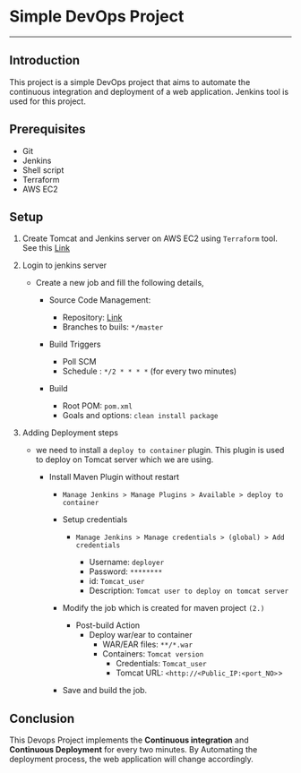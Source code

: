 # Simple DevOps Project

---

## Introduction

This project is a simple DevOps project that aims to automate the continuous integration and deployment of a web application. Jenkins tool is used for this project.

## Prerequisites

- Git
- Jenkins
- Shell script
- Terraform
- AWS EC2

## Setup

  1. Create Tomcat and Jenkins server on AWS EC2 using `Terraform` tool.
       See this [Link](https://github.com/r-narayanan4/Jenkins-and-tomcat-setup.git)

  2. Login to jenkins server

        - Create a new job and fill the following details,
          - Source Code Management:
            - Repository: [Link](https://github.com/r-narayanan4/java-app-hello-world.git)
            - Branches to buils: `*/master`

          - Build Triggers
            - Poll SCM
            - Schedule : `*/2 * * * *` (for every two minutes)

          - Build
            - Root POM: `pom.xml`
            - Goals and options: `clean install package`

  3. Adding Deployment steps

      - we need to install a `deploy to container` plugin. This plugin is used to deploy on Tomcat server which we are using.

          - Install Maven Plugin without restart
             
              - `Manage Jenkins > Manage Plugins > Available > deploy to container`

            - Setup credentials
             
              - `Manage Jenkins > Manage credentials > (global) > Add credentials`
                 
                - Username: `deployer`
                 - Password: `********`
                 - id: `Tomcat_user`
                 - Description: `Tomcat user to deploy on tomcat server`

            - Modify the job which is created for maven project `(2.)`
              - Post-build Action
                - Deploy war/ear to container
                  - WAR/EAR files: `**/*.war`
                  - Containers: `Tomcat version`
                    - Credentials: `Tomcat_user`
                    - Tomcat URL: `<http://<Public_IP:<port_NO>`>

            - Save and build the job.

## Conclusion

This Devops Project implements the **Continuous integration** and **Continuous Deployment** for every two minutes. By Automating the deployment process, the web application will change accordingly.
